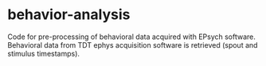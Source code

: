 # behavior-analysis
Code for pre-processing of behavioral data acquired with EPsych software. 
Behavioral data from TDT ephys acquisition software is retrieved (spout and stimulus timestamps).
